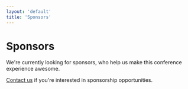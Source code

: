 ```yaml
---
layout: 'default'
title: 'Sponsors'
---
```


# Sponsors

We're currently looking for sponsors, who help us make this conference experience awesome.

[Contact us](mailto:team@jsconfbp.com) if you're interested in sponsorship opportunities.